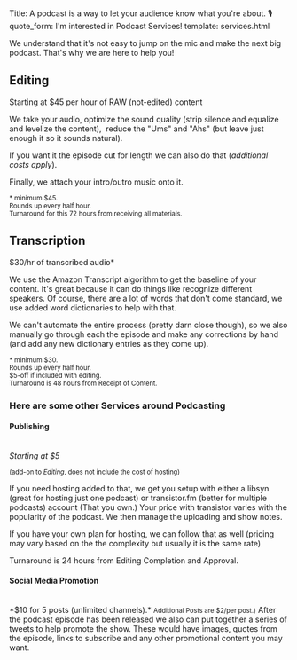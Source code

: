 Title: A podcast is a way to let your audience know what you're about. 🎙️
quote_form: I'm interested in Podcast Services!
template: services.html

<div class="col-md-7">
We understand that it's not easy to jump on the mic and make the next big podcast. That's why we are here to help you!
<div class="mt-2 card-deck">

<div class="p-3 border-0 card">
<h2 class="p-2 card-title bg-dark text-light">Editing</h2>
<span class="font-italic">Starting at $45 per hour of RAW (not-edited) content</span> 
<div class="card-body">
<p>
We take your audio, optimize the sound quality (strip silence and equalize and levelize the content),  reduce the "Ums" and "Ahs" (but leave just enough it so it sounds natural).
</p>

<p>
If you want it the episode cut for length we can also do that (<em>additional costs apply</em>).
</p>

<p>
Finally, we attach your intro/outro music onto it.
</p>

<p>
</p>
</div>
<small class="card-footer font-italic">
* minimum $45.
</br>Rounds up every half hour.
</br>Turnaround for this 72 hours from receiving all materials.</small>
</div>

<div class="border-0 card p-3">
<h2 class="p-2 card-title bg-dark text-light">Transcription</h2>
<span class="font-italic">$30/hr of transcribed audio*</span>
<div class="card-body">
<p>
We use the Amazon Transcript algorithm to get the baseline of your content. It's great because it can do things like recognize different speakers. Of course, there are a lot of words that don't come standard, we use added word dictionaries to help with that.
</p>
<p>
We can't automate the entire process (pretty darn close though), so we also manually go through each the episode and make any corrections by hand (and add any new dictionary entries as they come up).  
</p>

</div>
<small class="card-footer"> * minimum $30.
</br>Rounds up every half hour.
</br>$5-off if included with editing.
</br>Turnaround is 48 hours from Receipt of Content.
</small>
</div>
</div>
<div class="mt-3">
<h3 class="p-2 text-light bg-dark">Here are some other Services around Podcasting</h3>
<div class="card-deck">
<div class="border-0 card p-2">
<h4 class="card-title p-1 bg-dark text-light">Publishing</h4>
</br>
<em>Starting at $5</em>
</br>

<small>(add-on to <em>Editing</em>, does not include the cost of hosting)</small>
<p>
If you need hosting added to that, we get you setup with either a libsyn (great for hosting just one podcast) or transistor.fm (better for multiple podcasts) account (That you own.) Your price with transistor varies with the popularity of the podcast. We then manage the uploading and show notes.
</p>

<p>
If you have your own plan for hosting, we can follow that as well (pricing may vary based on the the complexity but usually it is the same rate)
</p>
<p>
	Turnaround is 24 hours from Editing Completion and Approval.
</p>
</div>
<div class="border-0 card p-2">
<h4 class="card-title p-1 bg-dark text-light">Social Media Promotion</h4>
	</br>
	*$10 for 5 posts (unlimited channels).* 
	<small>Additional Posts are $2/per post.)</small>
	After the podcast episode has been released we also can put together a series of tweets to help promote the show. These would have images, quotes from the episode, links to subscribe and any other promotional content you may want. 

</div>
</div>
